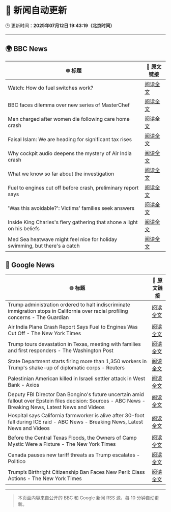 # 🧠 新闻自动更新

🕒 更新时间：**2025年07月12日 19:43:19（北京时间）**

---

## 🌍 BBC News

| 🌐 标题 | 🔗 原文链接 |
|--------|-------------|
| Watch: How do fuel switches work? | [阅读全文](https://www.bbc.com/news/videos/cx2vrdd5xkeo) |
| BBC faces dilemma over new series of MasterChef | [阅读全文](https://www.bbc.com/news/articles/cm2mx9x5yrno) |
| Men charged after women die following care home crash | [阅读全文](https://www.bbc.com/news/articles/cql0gl9e1pwo) |
| Faisal Islam: We are heading for significant tax rises | [阅读全文](https://www.bbc.com/news/articles/c9dgn647nplo) |
| Why cockpit audio deepens the mystery of Air India crash | [阅读全文](https://www.bbc.com/news/articles/cx2gy78gpnqo) |
| What we know so far about the investigation | [阅读全文](https://www.bbc.com/news/articles/c5y5nq170z4o) |
| Fuel to engines cut off before crash, preliminary report says | [阅读全文](https://www.bbc.com/news/articles/c79qrez8gqlo) |
| 'Was this avoidable?': Victims' families seek answers | [阅读全文](https://www.bbc.com/news/articles/c5ylv04r1eyo) |
| Inside King Charles's fiery gathering that shone a light on his beliefs | [阅读全文](https://www.bbc.com/news/articles/c0l4jppyjzjo) |
| Med Sea heatwave might feel nice for holiday swimming, but there's a catch | [阅读全文](https://www.bbc.com/news/articles/c4g2v1l7j6yo) |

## 📰 Google News

| 🌐 标题 | 🔗 原文链接 |
|--------|-------------|
| Trump administration ordered to halt indiscriminate immigration stops in California over racial profiling concerns - The Guardian | [阅读全文](https://news.google.com/rss/articles/CBMi9AFBVV95cUxQQ2QtTHk1R1R3Ri0yRU9IRy1hbnhlTTVTM2kwMmF4OEhWcVRtdnk4aGpkRjEtNDRtc3NRVFFSbTduZFk4aXNwa1A5dHZzWVR5YjlQcmpJY1RrMUgtZkhyWUxjSk9hMFcwaWpjUS1BMEZwMmdiRFJPSWlpQ1c2UWw1NFJXcF9LYkl5SzdGNThURmtzNnJjS0g5QkYwYlc5V05ORUZRcW9WQjdmQ1czLURkVHpmbXp1WDNCUHZiNmdQM0RRQVBVaWVlMHFHQUgwejdkVXVZd0JEVnRVQWZkV0E2QU90eVF6VFJRQ1N0V19kUm1MMlNL?oc=5) |
| Air India Plane Crash Report Says Fuel to Engines Was Cut Off - The New York Times | [阅读全文](https://news.google.com/rss/articles/CBMifkFVX3lxTFBwUWNfY0l5emF6MWtaR3Z3b0JGREhZaks1d01vdE1WTzZvSzdRQ2FMcG9xUGc5Zkt2QUNEZF92S3ZkVVZXWUlOdjZ5d3IzSENyRnJNVEs0TnhqcWF0RjhwUTNfVnd6NFYxU3oweGxoMW1aYUNyN3RMdWI2SWgxQQ?oc=5) |
| Trump tours devastation in Texas, meeting with families and first responders - The Washington Post | [阅读全文](https://news.google.com/rss/articles/CBMilAFBVV95cUxQZDNSbTRtZk5sMk96UDRtVlQxNVZPVzJ2eUwzRmxrWl8wTmpWZHNveTdCNi01U2VQdU9HYUpOYk1jY0lpTkdhaThrWW53Y25DbW5rWVVaZkhZaXB1eXViY1FCRGQ2MGlwZTVrTDhwUEJlNDF6dTdxT21YQmJxbHA3VzBjUWpDVnNMZHdzd1c3WlJLNkJB?oc=5) |
| State Department starts firing more than 1,350 workers in Trump's shake-up of diplomatic corps - Reuters | [阅读全文](https://news.google.com/rss/articles/CBMixAFBVV95cUxPTjFMQlJ5NTAxekNsS0RFdzc1dWtucFUzOEtHaVI1QlVqRlFjRVNBV1FFQzFZVVlfaUxxZHFLV2hldEQwWDVGUFNUNHR6S1JCbXBfRnRqZGdMQ1dyUk5qbWlsMkM4UkpFajF4M3BGbHpMNW9oSUxMeXZrclZsU1RiVm9kN2ZfYVBmSEluamtnelJ0RkxXTDJzWDhiWnBSTm9zYy1JQ3Q4MDFtQjZsOTBlR1duZGdpZGJZRUJpT1ZGc1RpY2RP?oc=5) |
| Palestinian American killed in Israeli settler attack in West Bank - Axios | [阅读全文](https://news.google.com/rss/articles/CBMihgFBVV95cUxQOTZWWFplTVV1MmZMZWstWWFGQzNJTm9NVnFVeGVNeVh4WjEydnVfdlNJR25EelFzUmw5bUx0MklZb2dKUlBUTzh0aEVzeHVMWUVXaDhnZEtxQ2ZSLW5uT3gyWnM2UlNfaU5LcjF4SE5aMjZxdk05UDJVcTUyUkdSUmJrVVkzUQ?oc=5) |
| Deputy FBI Director Dan Bongino's future uncertain amid fallout over Epstein files decision: Sources - ABC News - Breaking News, Latest News and Videos | [阅读全文](https://news.google.com/rss/articles/CBMioAFBVV95cUxOc3VicFpMWElJdHJITDBjV01lOFdYeXhPZ0tPZGEwc1JubHRoaEJzME9Pd0txLTVpNkJsZmx1WDh1ekxIVGpQZVdQdjQwdXZ3N0JKZklOSWtWUTdlRHBGLVBWWmE5eWZXTW93WllqLU5JYUtXU2RmakhkbXFwZEI5WjZENF9jbi05cDVEMDR3R2ttNHlOeEJTa1M3NFRvNEhG0gGmAUFVX3lxTE1EV1BlNWhBU2pTckFfcjJUekFyOENMeF9mUmNOWnA4OEthWFJSLUxBUzNiYVhoU3ltNGhCREZFYkxRZ2dzdXprNjNoSW45VjRmYV9hU01kOWo2YkVtTWJFdS1ZZFM4R1VJNWR6N01wRHJpb2lrYkFPaU1VQUl0R3NZQWp5U2RkR29XN0hnQWFCUDV4ZEJuVE5Zb1dQaEp5SFRxU3o1WFE?oc=5) |
| Hospital says California farmworker is alive after 30-foot fall during ICE raid - ABC News - Breaking News, Latest News and Videos | [阅读全文](https://news.google.com/rss/articles/CBMiogFBVV95cUxOMGNLY3VOeWlEQTYwZFhGWVJIY3pYZzZ2eFloeDBtZ1ZESDJEdXZGMnhqdlJnT1BYcUwwb2VGTU4yMFRnS0N0OEwxSlFWckNaV2FjazREYm5ERHI5V3JyV0l0a3oxSzJZNmM4SThtdXZKYzRSUWU0UC1HalJVcWN4aGZFc0xWR0lMaG9jZHdsci11UXpxUEluSnpkaXlVajBNMWfSAacBQVVfeXFMTm5jdzRrZEhtemM3c1otWnJnR0Rjb19tX09qdDlVSnlZNUhQbEQyTFgyRG01Q3llVV8xWmJ0Z3AxQ1BJT2hiTENyN0s1RVRuU0ZZSTZOSGdfWnN5Q1FQc0htbkQtM002elpmZHZ6aWx4eF9pd0t5dDJYeWRKNTF4UVA3N0NtVjFSeUctc0RlVTlCWEx3cjkyT2RaYXF3a2FlcWJpamJadk0?oc=5) |
| Before the Central Texas Floods, the Owners of Camp Mystic Were a Fixture - The New York Times | [阅读全文](https://news.google.com/rss/articles/CBMidkFVX3lxTFBmeG40U3l4OVA1N0J3MVE1RWJkNG4tSnlsRXlhMjVUWjROR3lKQWRLY0N1X2hNNElodlZwUHN6TmhodGlhMDNWVjdUMzZubUlzR2l3X0I4bUEtai0zOG5yazI2YzE1aTBJTkJZMWE3OVZfbGk5Q1E?oc=5) |
| Canada pauses new tariff threats as Trump escalates - Politico | [阅读全文](https://news.google.com/rss/articles/CBMiqAFBVV95cUxNQ3Flc3ppMUlkQlpKWmstbGJGbjlMSmRRQ2o5QXlaN2U2bUEwMGxfbFRjZVYybGJLOC1zWllvMHpGM0xjbHhnbEt6WThyaTI4aWRoU2RKbmRwVVh4R01DNnc3WW1NTjJHV1BDX1BLcDg5cl84ZnpPVERJeUV6NEJwMzV5NnhyVzQ4TW1Wa0RMMFU0VDRsMVNydmYtQ1o5MWZOYlJhWXowTVU?oc=5) |
| Trump’s Birthright Citizenship Ban Faces New Peril: Class Actions - The New York Times | [阅读全文](https://news.google.com/rss/articles/CBMikAFBVV95cUxObjRwZGEwdklsMFRkREVDUmREa0VLUGpCaWdqa3NzZnV0ajR3OFhjb2s2ZVJuQ1JrOElCTGFoUTBfNG1tZjZhY3QtaWRkWHpSaGs3aXhwTzhMMElYRlpGNmpzem9VY0xLQUMxSko0ZFFRdDU3d2FJY3kzY3lUeHdZLVJWckZ6NGZmSmtLSUk0bXg?oc=5) |

---
> 本页面内容来自公开的 BBC 和 Google 新闻 RSS 源，每 10 分钟自动更新。